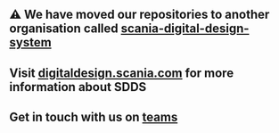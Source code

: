


## :warning: We have moved our repositories to another organisation called [scania-digital-design-system](https://github.com/scania-digital-design-system/)

## Visit [digitaldesign.scania.com](https://digitaldesign.scania.com/) for more information about SDDS

## Get in touch with us on [teams](https://teams.microsoft.com/l/team/19%3a1257007a64d44c64954acca27a9d4b46%40thread.skype/conversations?groupId=79f9bfeb-73e2-424d-9477-b236191ece5e&tenantId=3bc062e4-ac9d-4c17-b4dd-3aad637ff1ac)

